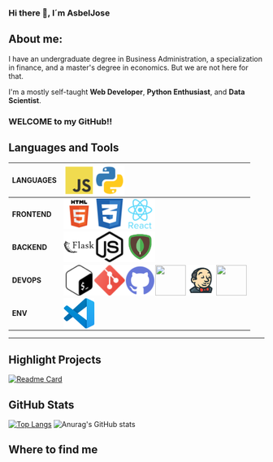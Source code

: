 ### Hi there 👋, I´m AsbelJose

## About me:
I have an undergraduate degree in Business Administration, a specialization in finance, and a master's degree in economics. But we are not here for that.

I'm a mostly self-taught **Web Developer**, **Python Enthusiast**, and **Data Scientist**.

### **WELCOME to my GitHub!!**


## Languages and Tools
LANGUAGES|  <img align="left" width="60" height="60" src="https://raw.githubusercontent.com/AsbelJose/AsbelJose/main/icons/frontend/4373213_js_logo_logos_icon.svg"><img align="left" width="60" height="60" src="https://raw.githubusercontent.com/AsbelJose/AsbelJose/main/icons/backend/4375050_logo_python_icon.svg">       |
---------|---------|
**FRONTEND** | <img align="left" width="60" height="60" src="https://raw.githubusercontent.com/AsbelJose/AsbelJose/main/icons/frontend/294678_html5_icon.svg"><img align="left" width="60" height="60" src="https://raw.githubusercontent.com/AsbelJose/AsbelJose/main/icons/frontend/317756_badge_css_css3_achievement_award_icon.svg"><img align="left" width="60" height="60" src="https://raw.githubusercontent.com/AsbelJose/AsbelJose/main/icons/frontend/7423887_react_react native_icon.svg">     |
**BACKEND**  |  <img align="left" width="60" height="60" src="https://raw.githubusercontent.com/AsbelJose/AsbelJose/main/icons/backend/icons8-flask.svg"><img align="left" width="60" height="60" src="https://raw.githubusercontent.com/AsbelJose/AsbelJose/main/icons/backend/nodedotjs.svg"><img align="left" width="60" height="60" src="https://raw.githubusercontent.com/AsbelJose/AsbelJose/main/icons/backend/icons8-mongodb.svg">      |
**DEVOPS**   |  <img align="left" width="60" height="60" src="https://raw.githubusercontent.com/AsbelJose/AsbelJose/main/icons/DevOps/gnubash.svg"><img align="left" width="60" height="60" src="https://raw.githubusercontent.com/AsbelJose/AsbelJose/main/icons/DevOps/2993773_git_social media_icon.svg"><img align="left" width="60" height="60" src="https://raw.githubusercontent.com/AsbelJose/AsbelJose/main/icons/DevOps/4202098_github_code_developer_logo_icon.svg"><img align="left" width="60" height="60" src="https://logos-world.net/wp-content/uploads/2021/02/Docker-Logo-2013-2015.png"><img align="left" width="60" height="60" src="https://raw.githubusercontent.com/AsbelJose/AsbelJose/main/icons/DevOps/icons8-jenkins.svg"><img align="left" width="60" height="60" src="https://raw.githubusercontent.com/AsbelJose/AsbelJose/main/icons/DevOps/google-cloud.svg">       |
**ENV**      |   <img align="left" width="60" height="60" src="https://raw.githubusercontent.com/AsbelJose/AsbelJose/main/icons/env/Visual_Studio_Code_1.35_icon.svg">      |
---------



## Highlight Projects
[![Readme Card](https://github-readme-stats.vercel.app/api/pin/?username=AsbelJose&repo=marte)](https://github.com/AsbelJose/marte)



<!--
<a href="https://github.com/anuraghazra/github-readme-stats">
  <img align="center" src="https://github-readme-stats.vercel.app/api/pin/?username=anuraghazra&repo=github-readme-stats" />
</a>
<a href="https://github.com/anuraghazra/convoychat">
  <img align="center" src="https://github-readme-stats.vercel.app/api/pin/?username=anuraghazra&repo=convoychat" />
</a>
-->


<!--## My latest post-->
## GitHub Stats
[![Top Langs](https://github-readme-stats.vercel.app/api/top-langs/?username=anuraghazra&layout=compact&)](https://github.com/anuraghazra/github-readme-stats)
![Anurag's GitHub stats](https://github-readme-stats.vercel.app/api?username=AsbelJose&count_private=true&show_icons=true)






## Where to find me

<!-- completar con estos github page:
por organizacion:
https://github.com/zumrudu-anka/zumrudu-anka#readme
iconos de lenguaje y tecnologia:
https://github.com/MacroPower/MacroPower
https://github.com/cheesits456/cheesits456
https://github.com/rishavanand/rishavanand
recursos de iconos:
https://argob.github.io/iconos/
https://simpleicons.org/?q=css
descripcion del perfil:
https://github.com/lucasvazq
manda hacer un dibujo asi sobre ti:
https://github.com/sriharikapu/sriharikapu
https://github.com/arturssmirnovs/arturssmirnovs
puedes hacer un logo tuyo asi:
https://github.com/vaaski/vaaski

leer de tool para abajo
https://github.com/abhisheknaiidu/awesome-github-profile-readme#github-actions-

-->


<!--
**AsbelJose/AsbelJose** is a ✨ _special_ ✨ repository because its `README.md` (this file) appears on your GitHub profile.

Here are some ideas to get you started:

- 🔭 I’m currently working on ...
- 🌱 I’m currently learning ...
- 👯 I’m looking to collaborate on ...
- 🤔 I’m looking for help with ...
- 💬 Ask me about ...
- 📫 How to reach me: ...
- 😄 Pronouns: ...
- ⚡ Fun fact: ...
-->
